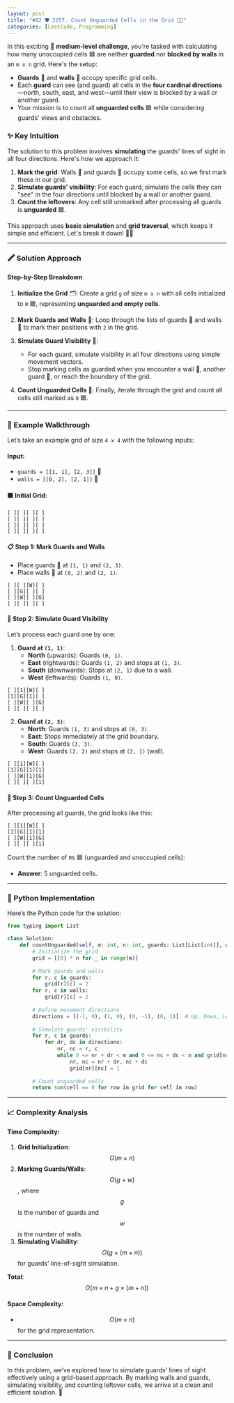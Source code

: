 ```yaml
---
layout: post  
title: "#82 🛡️ 2257. Count Unguarded Cells in the Grid 🧠🚀"  
categories: [LeetCode, Programming]  
---
```


In this exciting 🧩 **medium-level challenge**, you're tasked with calculating how many unoccupied cells 🟦 are neither **guarded** nor **blocked by walls** in an `m x n` grid. Here's the setup:

- **Guards** 👮 and **walls** 🧱 occupy specific grid cells.
- Each **guard** can see (and guard) all cells in the **four cardinal directions**—north, south, east, and west—until their view is blocked by a wall or another guard.
- Your mission is to count all **unguarded cells** 🟦 while considering guards' views and obstacles.

### ✨ Key Intuition
The solution to this problem involves **simulating** the guards' lines of sight in all four directions. Here's how we approach it:

1. **Mark the grid**: Walls 🧱 and guards 👮 occupy some cells, so we first mark these in our grid.
2. **Simulate guards' visibility**: For each guard, simulate the cells they can "see" in the four directions until blocked by a wall or another guard.
3. **Count the leftovers**: Any cell still unmarked after processing all guards is **unguarded** 🟦.

This approach uses **basic simulation** and **grid traversal**, which keeps it simple and efficient. Let's break it down! 🧑‍💻

---

### 🖍️ Solution Approach

#### Step-by-Step Breakdown
1. **Initialize the Grid** 🗂️: Create a grid `g` of size `m x n` with all cells initialized to `0` 🟦, representing **unguarded and empty cells**.

2. **Mark Guards and Walls** 🚧: Loop through the lists of guards 👮 and walls 🧱 to mark their positions with `2` in the grid.

3. **Simulate Guard Visibility** 👀:
   - For each guard, simulate visibility in all four directions using simple movement vectors.
   - Stop marking cells as guarded when you encounter a wall 🧱, another guard 👮, or reach the boundary of the grid.

4. **Count Unguarded Cells** 🔢: Finally, iterate through the grid and count all cells still marked as `0` 🟦.

---

### 🌟 Example Walkthrough

Let’s take an example grid of size `4 x 4` with the following inputs:

#### Input:
- `guards = [[1, 1], [2, 3]]` 👮
- `walls = [[0, 2], [2, 1]]` 🧱

#### 🟦 Initial Grid:
```
[ ][ ][ ][ ]
[ ][ ][ ][ ]
[ ][ ][ ][ ]
[ ][ ][ ][ ]
```

#### 📋 Step 1: Mark Guards and Walls
- Place guards 👮 at `(1, 1)` and `(2, 3)`.
- Place walls 🧱 at `(0, 2)` and `(2, 1)`.

```
[ ][ ][W][ ]
[ ][G][ ][ ]
[ ][W][ ][G]
[ ][ ][ ][ ]
```

#### 👀 Step 2: Simulate Guard Visibility
Let’s process each guard one by one:

1. **Guard at `(1, 1)`**:
   - **North** (upwards): Guards `(0, 1)`.
   - **East** (rightwards): Guards `(1, 2)` and stops at `(1, 3)`.
   - **South** (downwards): Stops at `(2, 1)` due to a wall.
   - **West** (leftwards): Guards `(1, 0)`.

```
[ ][1][W][ ]
[1][G][1][ ]
[ ][W][ ][G]
[ ][ ][ ][ ]
```

2. **Guard at `(2, 3)`**:
   - **North**: Guards `(1, 3)` and stops at `(0, 3)`.
   - **East**: Stops immediately at the grid boundary.
   - **South**: Guards `(3, 3)`.
   - **West**: Guards `(2, 2)` and stops at `(2, 1)` (wall).

```
[ ][1][W][ ]
[1][G][1][1]
[ ][W][1][G]
[ ][ ][ ][1]
```

#### 🔢 Step 3: Count Unguarded Cells
After processing all guards, the grid looks like this:

```
[ ][1][W][ ]
[1][G][1][1]
[ ][W][1][G]
[ ][ ][ ][1]
```

Count the number of `0`s 🟦 (unguarded and unoccupied cells):
- **Answer**: 5 unguarded cells.

---

### 🐍 Python Implementation

Here’s the Python code for the solution:

```python
from typing import List

class Solution:
    def countUnguarded(self, m: int, n: int, guards: List[List[int]], walls: List[List[int]]) -> int:
        # Initialize the grid
        grid = [[0] * n for _ in range(m)]
        
        # Mark guards and walls
        for r, c in guards:
            grid[r][c] = 2
        for r, c in walls:
            grid[r][c] = 2
        
        # Define movement directions
        directions = [(-1, 0), (1, 0), (0, -1), (0, 1)]  # Up, Down, Left, Right
        
        # Simulate guards' visibility
        for r, c in guards:
            for dr, dc in directions:
                nr, nc = r, c
                while 0 <= nr + dr < m and 0 <= nc + dc < n and grid[nr + dr][nc + dc] == 0:
                    nr, nc = nr + dr, nc + dc
                    grid[nr][nc] = 1
        
        # Count unguarded cells
        return sum(cell == 0 for row in grid for cell in row)
```

---

### 📈 Complexity Analysis

#### **Time Complexity**:
1. **Grid Initialization**: $$O(m \times n)$$
2. **Marking Guards/Walls**: $$O(g + w)$$, where $$g$$ is the number of guards and $$w$$ is the number of walls.
3. **Simulating Visibility**: $$O(g \times (m + n))$$ for guards' line-of-sight simulation.

**Total**: $$O(m \times n + g \times (m + n))$$

#### **Space Complexity**:
- $$O(m \times n)$$ for the grid representation.

---

### 🏁 Conclusion

In this problem, we’ve explored how to simulate guards' lines of sight effectively using a grid-based approach. By marking walls and guards, simulating visibility, and counting leftover cells, we arrive at a clean and efficient solution. 🚀
